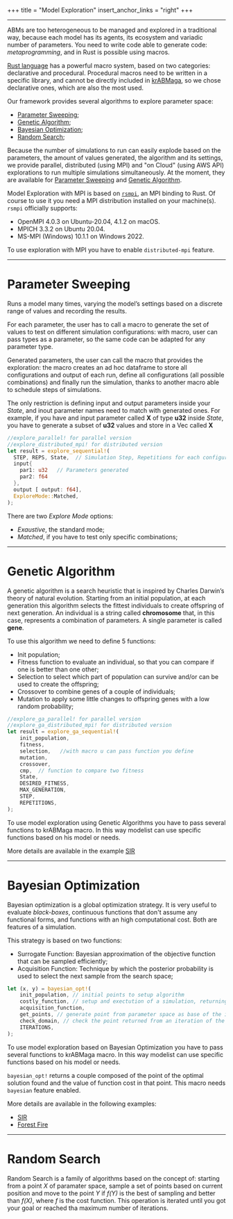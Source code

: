 +++
title = "Model Exploration"
insert_anchor_links = "right"
+++

---

ABMs are too heterogeneous to be managed and explored in a traditional way, because each model has its agents, its ecosystem and variadic number of parameters. You need to write code able to generate code: *metaprogramming*, and in Rust is possible using macros.

[Rust language](https://www.rust-lang.org/) has a powerful macro system, based on two categories: declarative and procedural. Procedural macros need to be written in a specific library, and cannot be directly included in [krABMaga](https://github.com/krABMaga/krABMaga), so we chose declarative ones, which are also the most used.

Our framework provides several algorithms to explore parameter space:
- [Parameter Sweeping](#parameter-sweeping);
- [Genetic Algorithm](#genetic-algorithm);
- [Bayesian Optimization](#bayesian-optimization);
- [Random Search](#random-search);


Because the number of simulations to run  can easily explode based on the parameters, the amount of values generated, the algorithm and its settings, we provide parallel, distributed (using MPI) and "on Cloud" (using AWS API) explorations to run multiple simulations simultaneously. At the moment, they are available for [Parameter Sweeping](#parameter-sweeping) and [Genetic Algorithm](#genetic-algorithm). 

Model Exploration with MPI is based on [`rsmpi`](https://github.com/rsmpi/rsmpi), an MPI binding to Rust. Of course to use it you need a MPI distribution installed on your machine(s).
`rsmpi` officially supports:
   - OpenMPI 4.0.3 on Ubuntu-20.04, 4.1.2 on macOS.
   - MPICH 3.3.2 on Ubuntu 20.04.
   - MS-MPI (Windows) 10.1.1 on Windows 2022.

To use exploration with MPI you have to enable `distributed-mpi` feature.

---
# Parameter Sweeping
 Runs a model many times, varying the model’s settings based on a discrete range of values and recording the results. 

For each parameter, the user has to call a macro to generate the set of values to test on different simulation configurations: with macro, user can pass types as a parameter, so the same code can be adapted for any parameter type.

Generated parameters, the user can call the macro that provides the exploration: the macro creates an ad hoc dataframe to store all configurations and output of each run, define all configurations (all possible combinations) and finally run the simulation, thanks to another macro able to schedule steps of simulations.

The only restriction is defining input and output parameters inside your *State*, and  inout parameter names need to match with generated ones. For example, if you have and input parameter called **X** of type **u32** inside *State*, you have to generate a subset of **u32** values  and store in a Vec called **X**   

```rs
//explore_parallel! for parallel version
//explore_distributed_mpi! for distributed version
let result = explore_sequential!(
  STEP, REPS, State,  // Simulation Step, Repetitions for each configuration, name of your State struct
  input{
    par1: u32   // Parameters generated
    par2: f64  
  },
  output [ output: f64], 
  ExploreMode::Matched,
);
```

There are two *Explore Mode* options:
- *Exaustive*, the standard mode;
- *Matched*, if you have to test only specific combinations;

---
# Genetic Algorithm
A genetic algorithm is a search heuristic that is inspired by Charles Darwin’s theory of natural evolution. Starting from an initial population, at each generation this algorithm selects the fittest individuals to create offspring of next generation. An individual is a string called **chromosome** that, in this case, represents a combination of parameters. A single parameter is called **gene**.

To use this algorithm we need to define 5 functions: 
- Init population;
- Fitness function to evaluate an individual, so that you can compare if one is better than one other;
- Selection to select which part of population can survive and/or can be used to create the offspring;
- Crossover to combine genes of a couple of individuals;
- Mutation to apply some little changes to offspring genes with a low random probability;


```rs
//explore_ga_parallel! for parallel version
//explore_ga_distributed_mpi! for distributed version
let result = explore_ga_sequential!(
    init_population,
    fitness,
    selection,   //with macro u can pass function you define
    mutation,
    crossover,
    cmp,  // function to compare two fitness
    State,
    DESIRED_FITNESS,
    MAX_GENERATION,
    STEP,
    REPETITIONS,
);
```
To use model exploration using Genetic Algorithms you have to pass several functions to krABMaga macro.
In this way modelist can use specific functions based on his model or needs.

More details are available in the example [SIR](https://github.com/krABMaga/examples/tree/main/sir_ga_exploration)
 
---
# Bayesian Optimization
Bayesian optimization is a global optimization strategy. It is very useful to evaluate *black-boxes*, continuous functions that don't assume any functional forms, and functions with an high computational cost. Both are features of a simulation.

This strategy is based on two functions:
- Surrogate Function: Bayesian approximation of the objective function that can be sampled efficiently;
- Acquisition Function: Technique by which the posterior probability is used to select the next sample from the search space;


```rs
let (x, y) = bayesian_opt!(
    init_population, // initial points to setup algorithm
    costly_function, // setup and exectution of a simulation, returning a cost
    acquisition_function,
    get_points, // generate point from parameter space as base of the iteration
    check_domain, // check the point returned from an iteration of the algorithm
    ITERATIONS, 
);
```

To use model exploration based on Bayesian Optimization you have to pass several functions to krABMaga macro.
In this way modelist can use specific functions based on his model or needs.

`bayesian_opt!` returns a couple composed of the point of the optimal solution found and the value of function cost in that point.
This macro needs `bayesian` feature enabled.

More details are available in the following examples:
- [SIR](https://github.com/krABMaga/examples/tree/main/sir_bayesian)
- [Forest Fire](https://github.com/krABMaga/examples/tree/main/forestfire_bayesian)

---
# Random Search

Random Search is a family of algorithms based on the concept of: starting from a point *X* of paramater space, sample a set of points based on current position and move to   the point *Y* if *f(Y)* is the best of sampling and better than *f(X)*, where *f* is the cost function.
This operation is iterated until you got your goal or reached tha maximum number of iterations.
